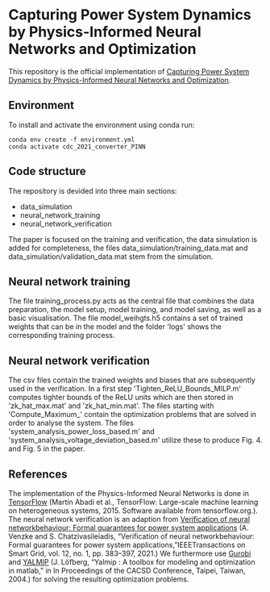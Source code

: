# Capturing Power System Dynamics by Physics-Informed Neural Networks and Optimization

This repository is the official implementation of [Capturing Power System Dynamics by Physics-Informed Neural Networks and Optimization](https://arxiv.org/abs/2103.17004). 

## Environment

To install and activate the environment using conda run:

```setup
conda env create -f environment.yml
conda activate cdc_2021_converter_PINN
```

## Code structure

The repository is devided into three main sections:
- data_simulation
- neural_network_training
- neural_network_verification

The paper is focused on the training and verification, the data simulation is added for completeness, the files data_simulation/training_data.mat and data_simulation/validation_data.mat stem from the simulation.

## Neural network training
The file training_process.py acts as the central file that combines the data preparation, the model setup, model training, and model saving, as well as a basic visualisation. The file model_weihgts.h5 contains a set of trained weights that can be in the model and the folder 'logs' shows the corresponding training process. 

## Neural network verification
The csv files contain the trained weights and biases that are subsequently used in the verification. In a first step 'Tighten_ReLU_Bounds_MILP.m' computes tighter bounds of the ReLU units which are then stored in 'zk_hat_max.mat' and 'zk_hat_min.mat'. The files starting with 'Compute_Maximum_' contain the optimization problems that are solved in order to analyse the system. The files 'system_analysis_power_loss_based.m' and 'system_analysis_voltage_deviation_based.m' utilize these to produce Fig. 4. and Fig. 5 in the paper.  

## References
The implementation of the Physics-Informed Neural Networks is done in [TensorFlow](https://www.tensorflow.org) (Martín Abadi et al., TensorFlow: Large-scale machine learning on heterogeneous systems, 2015. Software available from tensorflow.org.). 
The neural network verification is an adaption from [Verification of neural networkbehaviour: Formal guarantees for power system applications](https://ieeexplore.ieee.org/abstract/document/9141308) (A. Venzke and S. Chatzivasileiadis, “Verification of neural networkbehaviour: Formal guarantees for power system applications,”IEEETransactions on Smart Grid, vol. 12, no. 1, pp. 383–397, 2021.)
We furthermore use [Gurobi](https://www.gurobi.com) and [YALMIP](https://yalmip.github.io/) (J. Löfberg, “Yalmip : A toolbox for modeling and optimization in matlab,” in In Proceedings of the CACSD Conference, Taipei, Taiwan, 2004.) for solving the resulting optimization problems.